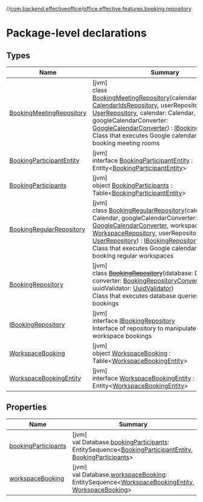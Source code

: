 //[com.backend.effectiveoffice](../../index.md)/[office.effective.features.booking.repository](index.md)

# Package-level declarations

## Types

| Name | Summary |
|---|---|
| [BookingMeetingRepository](-booking-meeting-repository/index.md) | [jvm]<br>class [BookingMeetingRepository](-booking-meeting-repository/index.md)(calendarIdsRepository: [CalendarIdsRepository](../office.effective.features.calendar.repository/-calendar-ids-repository/index.md), userRepository: [UserRepository](../office.effective.features.user.repository/-user-repository/index.md), calendar: Calendar, googleCalendarConverter: [GoogleCalendarConverter](../office.effective.features.booking.converters/-google-calendar-converter/index.md)) : [IBookingRepository](-i-booking-repository/index.md)<br>Class that executes Google calendar queries for booking meeting rooms |
| [BookingParticipantEntity](-booking-participant-entity/index.md) | [jvm]<br>interface [BookingParticipantEntity](-booking-participant-entity/index.md) : Entity&lt;[BookingParticipantEntity](-booking-participant-entity/index.md)&gt; |
| [BookingParticipants](-booking-participants/index.md) | [jvm]<br>object [BookingParticipants](-booking-participants/index.md) : Table&lt;[BookingParticipantEntity](-booking-participant-entity/index.md)&gt; |
| [BookingRegularRepository](-booking-regular-repository/index.md) | [jvm]<br>class [BookingRegularRepository](-booking-regular-repository/index.md)(calendar: Calendar, googleCalendarConverter: [GoogleCalendarConverter](../office.effective.features.booking.converters/-google-calendar-converter/index.md), workspaceRepository: [WorkspaceRepository](../office.effective.features.workspace.repository/-workspace-repository/index.md), userRepository: [UserRepository](../office.effective.features.user.repository/-user-repository/index.md)) : [IBookingRepository](-i-booking-repository/index.md)<br>Class that executes Google calendar queries for booking regular workspaces |
| [BookingRepository](-booking-repository/index.md) | [jvm]<br>class [~~BookingRepository~~](-booking-repository/index.md)(database: Database, converter: [BookingRepositoryConverter](../office.effective.features.booking.converters/-booking-repository-converter/index.md), uuidValidator: [UuidValidator](../office.effective.common.utils/-uuid-validator/index.md))<br>Class that executes database queries with bookings |
| [IBookingRepository](-i-booking-repository/index.md) | [jvm]<br>interface [IBookingRepository](-i-booking-repository/index.md)<br>Interface of repository to manipulate with workspace bookings |
| [WorkspaceBooking](-workspace-booking/index.md) | [jvm]<br>object [WorkspaceBooking](-workspace-booking/index.md) : Table&lt;[WorkspaceBookingEntity](-workspace-booking-entity/index.md)&gt; |
| [WorkspaceBookingEntity](-workspace-booking-entity/index.md) | [jvm]<br>interface [WorkspaceBookingEntity](-workspace-booking-entity/index.md) : Entity&lt;[WorkspaceBookingEntity](-workspace-booking-entity/index.md)&gt; |

## Properties

| Name | Summary |
|---|---|
| [bookingParticipants](booking-participants.md) | [jvm]<br>val Database.[bookingParticipants](booking-participants.md): EntitySequence&lt;[BookingParticipantEntity](-booking-participant-entity/index.md), [BookingParticipants](-booking-participants/index.md)&gt; |
| [workspaceBooking](workspace-booking.md) | [jvm]<br>val Database.[workspaceBooking](workspace-booking.md): EntitySequence&lt;[WorkspaceBookingEntity](-workspace-booking-entity/index.md), [WorkspaceBooking](-workspace-booking/index.md)&gt; |
